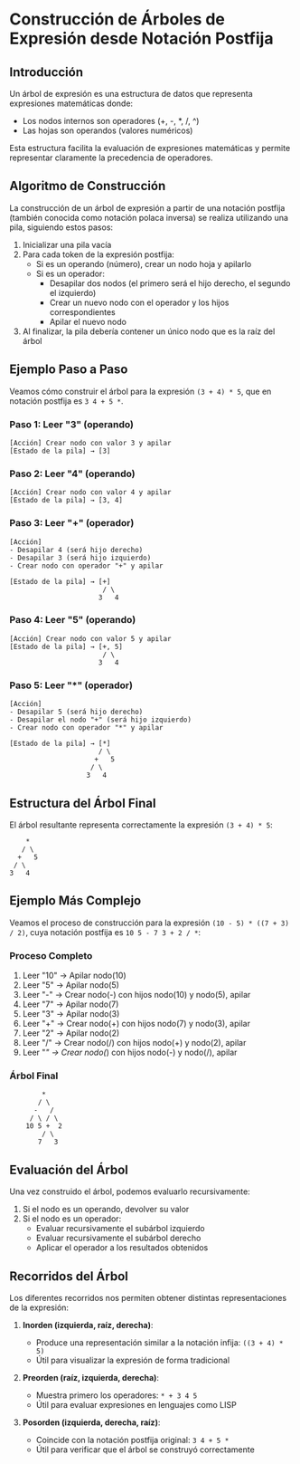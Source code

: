 # Construcción de Árboles de Expresión desde Notación Postfija

## Introducción

Un árbol de expresión es una estructura de datos que representa expresiones matemáticas donde:
- Los nodos internos son operadores (+, -, *, /, ^)
- Las hojas son operandos (valores numéricos)

Esta estructura facilita la evaluación de expresiones matemáticas y permite representar claramente la precedencia de operadores.

## Algoritmo de Construcción

La construcción de un árbol de expresión a partir de una notación postfija (también conocida como notación polaca inversa) se realiza utilizando una pila, siguiendo estos pasos:

1. Inicializar una pila vacía
2. Para cada token de la expresión postfija:
   - Si es un operando (número), crear un nodo hoja y apilarlo
   - Si es un operador:
     - Desapilar dos nodos (el primero será el hijo derecho, el segundo el izquierdo)
     - Crear un nuevo nodo con el operador y los hijos correspondientes
     - Apilar el nuevo nodo
3. Al finalizar, la pila debería contener un único nodo que es la raíz del árbol

## Ejemplo Paso a Paso

Veamos cómo construir el árbol para la expresión `(3 + 4) * 5`, que en notación postfija es `3 4 + 5 *`.

### Paso 1: Leer "3" (operando)

```
[Acción] Crear nodo con valor 3 y apilar
[Estado de la pila] → [3]
```


### Paso 2: Leer "4" (operando)

```
[Acción] Crear nodo con valor 4 y apilar
[Estado de la pila] → [3, 4]
```


### Paso 3: Leer "+" (operador)

```
[Acción] 
- Desapilar 4 (será hijo derecho)
- Desapilar 3 (será hijo izquierdo)
- Crear nodo con operador "+" y apilar

[Estado de la pila] → [+]
                       / \
                      3   4
```

### Paso 4: Leer "5" (operando)

```
[Acción] Crear nodo con valor 5 y apilar
[Estado de la pila] → [+, 5]
                       / \
                      3   4
```

### Paso 5: Leer "*" (operador)

```
[Acción]
- Desapilar 5 (será hijo derecho)
- Desapilar el nodo "+" (será hijo izquierdo)
- Crear nodo con operador "*" y apilar

[Estado de la pila] → [*]
                      / \
                     +   5
                    / \
                   3   4
```

## Estructura del Árbol Final

El árbol resultante representa correctamente la expresión `(3 + 4) * 5`:

```
    *
   / \
  +   5
 / \
3   4
```

## Ejemplo Más Complejo

Veamos el proceso de construcción para la expresión `(10 - 5) * ((7 + 3) / 2)`, cuya notación postfija es `10 5 - 7 3 + 2 / *`:

### Proceso Completo

1. Leer "10" → Apilar nodo(10)
2. Leer "5" → Apilar nodo(5)
3. Leer "-" → Crear nodo(-) con hijos nodo(10) y nodo(5), apilar
4. Leer "7" → Apilar nodo(7)
5. Leer "3" → Apilar nodo(3)
6. Leer "+" → Crear nodo(+) con hijos nodo(7) y nodo(3), apilar
7. Leer "2" → Apilar nodo(2)
8. Leer "/" → Crear nodo(/) con hijos nodo(+) y nodo(2), apilar
9. Leer "*" → Crear nodo(*) con hijos nodo(-) y nodo(/), apilar

### Árbol Final

```
        *
       / \
      -   /
     / \ / \
    10 5 +  2
        / \
       7   3
```

## Evaluación del Árbol

Una vez construido el árbol, podemos evaluarlo recursivamente:

1. Si el nodo es un operando, devolver su valor
2. Si el nodo es un operador:
   - Evaluar recursivamente el subárbol izquierdo
   - Evaluar recursivamente el subárbol derecho
   - Aplicar el operador a los resultados obtenidos

## Recorridos del Árbol

Los diferentes recorridos nos permiten obtener distintas representaciones de la expresión:

1. **Inorden (izquierda, raíz, derecha)**:
   - Produce una representación similar a la notación infija: `((3 + 4) * 5)`
   - Útil para visualizar la expresión de forma tradicional

2. **Preorden (raíz, izquierda, derecha)**:
   - Muestra primero los operadores: `* + 3 4 5`
   - Útil para evaluar expresiones en lenguajes como LISP

3. **Posorden (izquierda, derecha, raíz)**:
   - Coincide con la notación postfija original: `3 4 + 5 *`
   - Útil para verificar que el árbol se construyó correctamente
